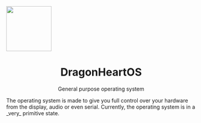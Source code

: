 <img src="https://github.com/DragonHeartOS/DHOS2/blob/main/.github/logo.png" height=120>
<h1 align=center>DragonHeartOS</h1>
<p align=center>General purpose operating system</p>
</p>
The operating system is made to give you full control over your hardware from the display, audio or even serial. Currently, the operating system is in a _very_ primitive state.
